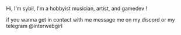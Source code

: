Hi, I’m sybil, I'm a hobbyist musician, artist, and gamedev !

if you wanna get in contact with me message me on my discord or my telegram @interwebgirl
